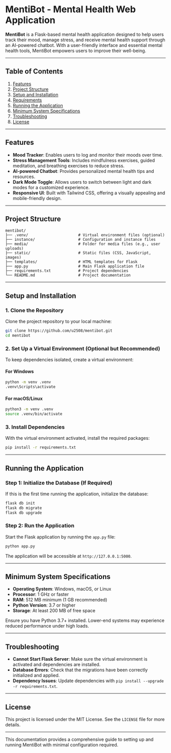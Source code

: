 # **MentiBot** - Mental Health Web Application

**MentiBot** is a Flask-based mental health application designed to help users track their mood, manage stress, and receive mental health support through an AI-powered chatbot. With a user-friendly interface and essential mental health tools, MentiBot empowers users to improve their well-being.

---

## Table of Contents

1. [Features](#features)
2. [Project Structure](#project-structure)
3. [Setup and Installation](#setup-and-installation)
4. [Requirements](#requirements)
5. [Running the Application](#running-the-application)
6. [Minimum System Specifications](#minimum-system-specifications)
7. [Troubleshooting](#troubleshooting)
8. [License](#license)

---

## Features

- **Mood Tracker**: Enables users to log and monitor their moods over time.
- **Stress Management Tools**: Includes mindfulness exercises, guided meditation, and breathing exercises to reduce stress.
- **AI-powered Chatbot**: Provides personalized mental health tips and resources.
- **Dark Mode Toggle**: Allows users to switch between light and dark modes for a customized experience.
- **Responsive UI**: Built with Tailwind CSS, offering a visually appealing and mobile-friendly design.

---

## Project Structure

```plaintext
mentibot/
├── .venv/                      # Virtual environment files (optional)
├── instance/                   # Configuration and instance files
├── media/                      # Folder for media files (e.g., user uploads)
├── static/                     # Static files (CSS, JavaScript, images)
├── templates/                  # HTML templates for Flask
├── app.py                      # Main Flask application file
├── requirements.txt            # Project dependencies
└── README.md                   # Project documentation
```

---

## Setup and Installation

### 1. Clone the Repository
Clone the project repository to your local machine:

```bash
git clone https://github.com/u2508/mentibot.git
cd mentibot
```

### 2. Set Up a Virtual Environment (Optional but Recommended)
To keep dependencies isolated, create a virtual environment:

#### For Windows
```bash
python -m venv .venv
.venv\Scripts\activate
```

#### For macOS/Linux
```bash
python3 -m venv .venv
source .venv/bin/activate
```

### 3. Install Dependencies
With the virtual environment activated, install the required packages:

```bash
pip install -r requirements.txt
```

---

## Running the Application

### Step 1: Initialize the Database (If Required)
If this is the first time running the application, initialize the database:

```bash
flask db init
flask db migrate
flask db upgrade
```

### Step 2: Run the Application
Start the Flask application by running the `app.py` file:

```bash
python app.py
```

The application will be accessible at `http://127.0.0.1:5000`.

---

## Minimum System Specifications

- **Operating System**: Windows, macOS, or Linux
- **Processor**: 1 GHz or faster
- **RAM**: 512 MB minimum (1 GB recommended)
- **Python Version**: 3.7 or higher
- **Storage**: At least 200 MB of free space

Ensure you have Python 3.7+ installed. Lower-end systems may experience reduced performance under high loads.

---

## Troubleshooting

- **Cannot Start Flask Server**: Make sure the virtual environment is activated and dependencies are installed.
- **Database Errors**: Check that the migrations have been correctly initialized and applied.
- **Dependency Issues**: Update dependencies with `pip install --upgrade -r requirements.txt`.

---

## License

This project is licensed under the MIT License. See the `LICENSE` file for more details.

---

This documentation provides a comprehensive guide to setting up and running MentiBot with minimal configuration required.
